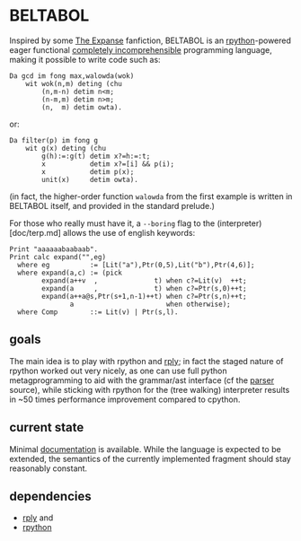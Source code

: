 # BELTABOL

Inspired by some [The Expanse](https://en.wikipedia.org/wiki/The_Expanse_(TV_series)#Language) fanfiction, BELTABOL is an [rpython](https://rpython.readthedocs.io/en/latest/)-powered eager functional [completely incomprehensible](https://www.mcmillen.dev/language_checklist.html) programming language, making it possible to write code such as:

```
Da gcd im fong max,walowda(wok)
    wit wok(n,m) deting (chu
        (n,m-n) detim n<m;
        (n-m,m) detim n>m;
        (n,  m) detim owta).
```
or:
```
Da filter(p) im fong g
    wit g(x) deting (chu
        g(h):=:g(t) detim x?=h:=:t;
        x           detim x?=[i] && p(i);
        x           detim p(x);
        unit(x)     detim owta).
```

(in fact, the higher-order function `walowda` from the first example is written in BELTABOL itself, and provided in the standard prelude.)

For those who really must have it, a `--boring` flag to the (interpreter)[doc/terp.md] allows the use of english keywords:
```
Print "aaaaaabaabaab".
Print calc expand("",eg)
  where eg          := [Lit("a"),Ptr(0,5),Lit("b"),Ptr(4,6)];
  where expand(a,c) := (pick
        expand(a++v  ,              t) when c?=Lit(v)  ++t;
        expand(a     ,              t) when c?=Ptr(s,0)++t;
        expand(a++a@s,Ptr(s+1,n-1)++t) when c?=Ptr(s,n)++t;
               a                       when otherwise);
  where Comp        ::= Lit(v) | Ptr(s,l).

```

## goals

The main idea is to play with rpython and [rply](https://rply.readthedocs.io/en/latest/); in fact the staged nature of rpython worked out very nicely, as one can use full python metagprogramming to aid with the grammar/ast interface (cf the [parser](src/parser.py) source), while sticking with rpython for the (tree walking) interpreter results in ~50 times performance improvement compared to cpython.

## current state

Minimal [documentation](doc/bb.md) is available. While the language is expected to be extended, the semantics of the currently implemented fragment should stay reasonably constant.

## dependencies

- [rply](https://rply.readthedocs.io/en/latest/additional/license.html) and
- [rpython](https://rpython.readthedocs.io/en/latest/)
